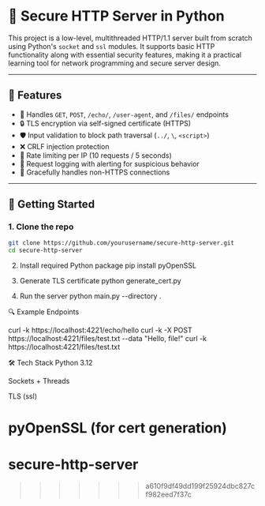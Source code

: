 
# 🔐 Secure HTTP Server in Python

This project is a low-level, multithreaded HTTP/1.1 server built from scratch using Python's `socket` and `ssl` modules. It supports basic HTTP functionality along with essential security features, making it a practical learning tool for network programming and secure server design.

---

## 🚀 Features

- 📡 Handles `GET`, `POST`, `/echo/`, `/user-agent`, and `/files/` endpoints
- 🔒 TLS encryption via self-signed certificate (HTTPS)
- 🛡 Input validation to block path traversal (`../`, `\`, `<script>`)
- ❌ CRLF injection protection
- 🚦 Rate limiting per IP (10 requests / 5 seconds)
- 📄 Request logging with alerting for suspicious behavior
- 🧼 Gracefully handles non-HTTPS connections

---

## 🔧 Getting Started

### 1. Clone the repo

```bash
git clone https://github.com/yourusername/secure-http-server.git
cd secure-http-server
```

2. Install required Python package
   pip install pyOpenSSL

3. Generate TLS certificate
   python generate_cert.py

4. Run the server
   python main.py --directory .

🔍 Example Endpoints

curl -k https://localhost:4221/echo/hello
curl -k -X POST https://localhost:4221/files/test.txt --data "Hello, file!"
curl -k https://localhost:4221/files/test.txt

🛠 Tech Stack
Python 3.12

Sockets + Threads

TLS (ssl)

pyOpenSSL (for cert generation)
=======
# secure-http-server
>>>>>>> a610f9df49dd199f25924dbc827cf982eed7f37c
